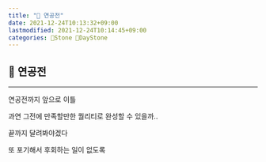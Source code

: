 ```yaml
---
title: "🌱 연공전"
date: 2021-12-24T10:13:32+09:00
lastmodified: 2021-12-24T10:14:45+09:00
categories: 🗿Stone 🌱DayStone
---
```


## 🗿 연공전

---

연공전까지 앞으로 이틀

과연 그전에 만족할만한 퀄리티로 완성할 수 있을까..

끝까지 달려봐야겠다

또 포기해서 후회하는 일이 없도록
